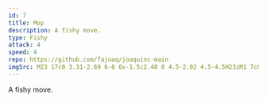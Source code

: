 ```yaml
---
id: 7
title: Mop
description: A fishy move.
type: Fishy
attack: 4
speed: 4
repo: https://github.com/fajoaq/joaquinc-main
imgSrc: M23 17c0 3.31-2.69 6-6 6v-1.5c2.48 0 4.5-2.02 4.5-4.5H23zM1 7c0-3.31 2.69-6 6-6v1.5C4.52 2.5 2.5 4.52 2.5 7H1zm7.01-2.68-4.6 4.6c-3.22 3.22-3.22 8.45 0 11.67s8.45 3.22 11.67 0l7.07-7.07c.49-.49.49-1.28 0-1.77s-1.28-.49-1.77 0l-4.42 4.42-.71-.71 6.54-6.54c.49-.49.49-1.28 0-1.77s-1.28-.49-1.77 0l-5.83 5.83-.71-.71 6.89-6.89c.49-.49.49-1.28 0-1.77s-1.28-.49-1.77 0l-6.89 6.89-.69-.7 5.48-5.48c.49-.49.49-1.28 0-1.77s-1.28-.49-1.77 0l-7.62 7.62c1.22 1.57 1.11 3.84-.33 5.28l-.71-.71c1.17-1.17 1.17-3.07 0-4.24l-.35-.35 4.07-4.07c.49-.49.49-1.28 0-1.77-.5-.48-1.29-.48-1.78.01z
---
```


A fishy move.
